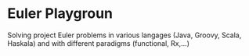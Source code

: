 # Euler Playgroun
Solving project Euler problems in various langages (Java, Groovy, Scala, Haskala) and with different paradigms (functional, Rx,...)
